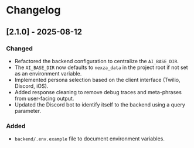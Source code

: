 # Changelog

## [2.1.0] - 2025-08-12

### Changed
- Refactored the backend configuration to centralize the `AI_BASE_DIR`.
- The `AI_BASE_DIR` now defaults to `nexza_data` in the project root if not set as an environment variable.
- Implemented persona selection based on the client interface (Twilio, Discord, iOS).
- Added response cleaning to remove debug traces and meta-phrases from user-facing output.
- Updated the Discord bot to identify itself to the backend using a query parameter.

### Added
- `backend/.env.example` file to document environment variables.
